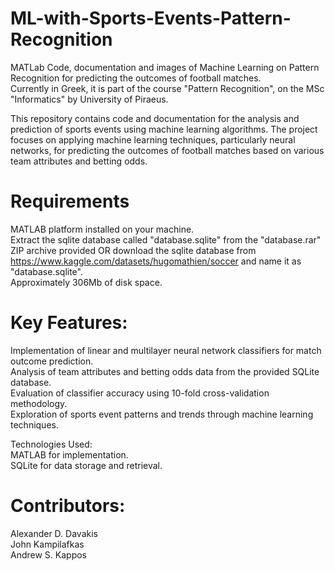 # ML-with-Sports-Events-Pattern-Recognition
MATLab Code, documentation and images of Machine Learning on Pattern Recognition for predicting the outcomes of football matches.  
Currently in Greek, it is part of the course "Pattern Recognition", on the MSc "Informatics" by University of Piraeus.

This repository contains code and documentation for the analysis and prediction of sports events using machine learning algorithms. The project focuses on applying machine learning techniques, particularly neural networks, for predicting the outcomes of football matches based on various team attributes and betting odds.

# Requirements  
MATLAB platform installed on your machine.  
Extract the sqlite database called "database.sqlite" from the "database.rar" ZIP archive provided OR download the sqlite database from https://www.kaggle.com/datasets/hugomathien/soccer and name it as "database.sqlite".  
Approximately 306Mb of disk space.

# Key Features:  
Implementation of linear and multilayer neural network classifiers for match outcome prediction.  
Analysis of team attributes and betting odds data from the provided SQLite database.  
Evaluation of classifier accuracy using 10-fold cross-validation methodology.  
Exploration of sports event patterns and trends through machine learning techniques.

Technologies Used:  
MATLAB for implementation.  
SQLite for data storage and retrieval.  

# Contributors:

Alexander D. Davakis  
John Kampilafkas  
Andrew S. Kappos

